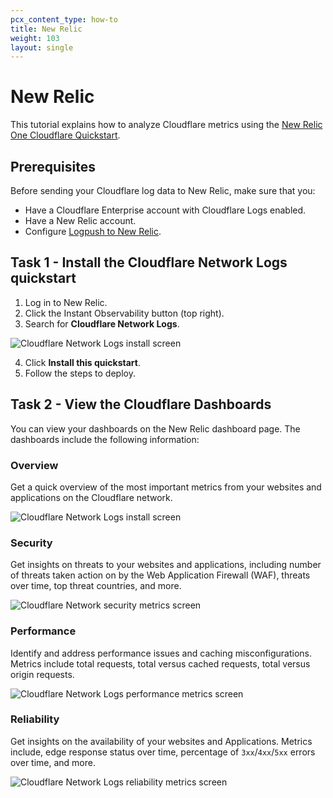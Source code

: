 ```yaml
---
pcx_content_type: how-to
title: New Relic
weight: 103
layout: single
---
```


# New Relic

This tutorial explains how to analyze Cloudflare metrics using the [New Relic One Cloudflare Quickstart](https://newrelic.com/instant-observability/cloudflare/fc2bb0ac-6622-43c6-8c1f-6a4c26ab5434).

## Prerequisites

Before sending your Cloudflare log data to New Relic, make sure that you:

- Have a Cloudflare Enterprise account with Cloudflare Logs enabled.
- Have a New Relic account.
- Configure [Logpush to New Relic](/logs/get-started/enable-destinations/new-relic/).

## Task 1 - Install the Cloudflare Network Logs quickstart

1.  Log in to New Relic.
2.  Click the Instant Observability button (top right).
3.  Search for **Cloudflare Network Logs**.

![Cloudflare Network Logs install screen](/images/fundamentals/new-relic/screenshots/cloudflare-network-logs.png)

4.  Click **Install this quickstart**.
5.  Follow the steps to deploy.

## Task 2 - View the Cloudflare Dashboards

You can view your dashboards on the New Relic dashboard page. The dashboards include the following information:

### Overview

Get a quick overview of the most important metrics from your websites and applications on the Cloudflare network.

![Cloudflare Network Logs install screen](/images/fundamentals/new-relic/dashboard/dash-1.png)

### Security

Get insights on threats to your websites and applications, including number of threats taken action on by the Web Application Firewall (WAF), threats over time, top threat countries, and more.

![Cloudflare Network security metrics screen](/images/fundamentals/new-relic/dashboard/dash-2.png)

### Performance

Identify and address performance issues and caching misconfigurations. Metrics include total requests, total versus cached requests, total versus origin requests.

![Cloudflare Network Logs performance metrics screen](/images/fundamentals/new-relic/dashboard/dash-3.png)

### Reliability

Get insights on the availability of your websites and Applications. Metrics include, edge response status over time, percentage of `3xx`/`4xx`/`5xx` errors over time, and more.

![Cloudflare Network Logs reliability metrics screen](/images/fundamentals/new-relic/dashboard/dash-4.png)
